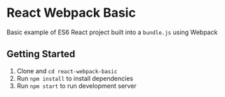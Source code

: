 # React Webpack Basic

Basic example of ES6 React project built into a `bundle.js` using Webpack


## Getting Started

1. Clone and `cd react-webpack-basic`
2. Run `npm install` to install dependencies
3. Run `npm start` to run development server
